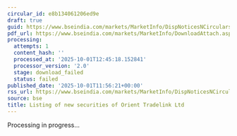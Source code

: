 ```yaml
---
circular_id: e8b134061206ed9e
draft: true
guid: https://www.bseindia.com/markets/MarketInfo/DispNoticesNCirculars.aspx?Noticeid={50FB7EA8-38A7-466F-A3C1-E54602A45D40}&noticeno=20251001-32&dt=10/01/2025&icount=32&totcount=42&flag=0
pdf_url: https://www.bseindia.com/markets/MarketInfo/DownloadAttach.aspx?id=20251001-32&attachedId=
processing:
  attempts: 1
  content_hash: ''
  processed_at: '2025-10-01T12:45:18.152841'
  processor_version: '2.0'
  stage: download_failed
  status: failed
published_date: '2025-10-01T11:56:21+00:00'
rss_url: https://www.bseindia.com/markets/MarketInfo/DispNoticesNCirculars.aspx?Noticeid={50FB7EA8-38A7-466F-A3C1-E54602A45D40}&noticeno=20251001-32&dt=10/01/2025&icount=32&totcount=42&flag=0
source: bse
title: Listing of new securities of Orient Tradelink Ltd
---
```


Processing in progress...